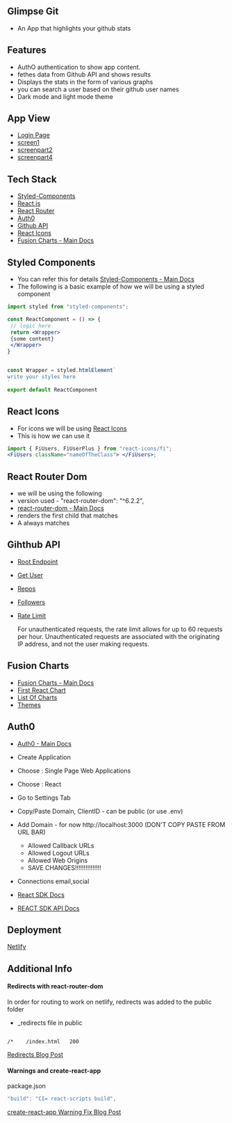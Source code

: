 ## Glimpse Git

- An App that highlights your github stats

## Features

- AuthO authentication to show app content.
- fethes data from Github API and shows results
- Displays the stats in the form of various graphs
- you can search a user based on their github user names
- Dark mode and light mode theme

## App View

- [Login Page](./src/images/t1.png)
- [screen1](./src/images/t2.png)
- [screenpart2](./src/images/t3.png)
- [screenpart4](./src/images/t4.png)

## Tech Stack

- [Styled-Components](https://styled-components.com/)
- [React.js](https://react.dev/)
- [React Router](https://reactrouter.com/en/main)
- [Auth0](https://auth0.com/)
- [Github API](https://api.github.com)
- [React Icons ](https://react-icons.github.io/react-icons/)
- [Fusion Charts - Main Docs](https://www.fusioncharts.com/)

## Styled Components

- You can refer this for details [Styled-Components - Main Docs](https://styled-components.com/)
- The following is a basic example of how we will be using a styled component

```jsx
import styled from "styled-components";

const ReactComponent = () => {
 // logic here
 return <Wrapper>
 {some content}
 </Wrapper>
}


const Wrapper = styled.htmlElement`
write your styles here
`
export default ReactComponent
```

## React Icons

- For icons we will be using [React Icons ](https://react-icons.github.io/react-icons/)
- This is how we can use it

```jsx
import { FiUsers, FiUserPlus } from "react-icons/fi";
<FiUsers className="nameOfTheClass"> </FiUsers>;
```

## React Router Dom

- we will be using the following
- version used - "react-router-dom": "^6.2.2",
- [react-router-dom - Main Docs](https://reactrouter.com/web/guides/quick-start)
- <Switch> renders the first child <Route> that matches
- A <Route path="*"> always matches

## Gihthub API

- [Root Endpoint](https://api.github.com)
- [Get User](https://api.github.com/users/ribtas007)
- [Repos](https://api.github.com/users/ribtas007/repos?per_page=100)
- [Followers](https://api.github.com/users/ribtas007/followers)
- [Rate Limit](https://api.github.com/rate_limit)

  For unauthenticated requests, the rate limit allows for up to 60 requests per hour. Unauthenticated requests are associated with the originating IP address, and not the user making requests.

## Fusion Charts

- [Fusion Charts - Main Docs](https://www.fusioncharts.com/)
- [First React Chart](https://www.fusioncharts.com/dev/getting-started/react/your-first-chart-using-react)
- [List Of Charts](https://www.fusioncharts.com/dev/chart-guide/list-of-charts)
- [Themes](https://www.fusioncharts.com/dev/themes/introduction-to-themes)

## Auth0

- [Auth0 - Main Docs](https://auth0.com/)

- Create Application
- Choose : Single Page Web Applications
- Choose : React
- Go to Settings Tab
- Copy/Paste Domain, ClientID - can be public (or use .env)
- Add Domain -
  for now http://localhost:3000 (DON'T COPY PASTE FROM URL BAR)

  - Allowed Callback URLs
  - Allowed Logout URLs
  - Allowed Web Origins
  - SAVE CHANGES!!!!!!!!!!!!!!!

- Connections
  email,social

- [React SDK Docs](https://auth0.com/docs/libraries/auth0-react)
- [REACT SDK API Docs](https://auth0.github.io/auth0-react/)

## Deployment

[Netlify](https://www.netlify.com/)

## Additional Info

#### Redirects with react-router-dom

In order for routing to work on netlify, redirects was added to the public folder

- \_redirects file in public

```

/*    /index.html   200

```

[Redirects Blog Post](https://dev.to/dance2die/page-not-found-on-netlify-with-react-router-58mc)

#### Warnings and create-react-app

package.json

```js
"build": "CI= react-scripts build",
```

[create-react-app Warning Fix Blog Post](https://community.netlify.com/t/how-to-fix-build-failures-with-create-react-app-in-production/17752)
